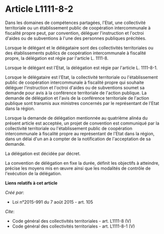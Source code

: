 # Article L1111-8-2

Dans les domaines de compétences partagées, l'Etat, une collectivité territoriale ou un établissement public de coopération
intercommunale à fiscalité propre peut, par convention, déléguer l'instruction et l'octroi d'aides ou de subventions à l'une
des personnes publiques précitées. 

Lorsque le délégant et le délégataire sont des collectivités territoriales ou des établissements publics de coopération
intercommunale à fiscalité propre, la délégation est régie par l'article L. 1111-8. 

Lorsque le délégant est l'Etat, la délégation est régie par l'article L. 1111-8-1. 

Lorsque le délégataire est l'Etat, la collectivité territoriale ou l'établissement public de coopération intercommunale à
fiscalité propre qui souhaite déléguer l'instruction et l'octroi d'aides ou de subventions soumet sa demande pour avis à la
conférence territoriale de l'action publique. La demande de délégation et l'avis de la conférence territoriale de l'action
publique sont transmis aux ministres concernés par le représentant de l'Etat dans la région. 

Lorsque la demande de délégation mentionnée au quatrième alinéa du présent article est acceptée, un projet de convention est
communiqué par la collectivité territoriale ou l'établissement public de coopération intercommunale à fiscalité propre au
représentant de l'Etat dans la région, dans un délai d'un an à compter de la notification de l'acceptation de sa demande. 

La délégation est décidée par décret. 

La convention de délégation en fixe la durée, définit les objectifs à atteindre, précise les moyens mis en œuvre ainsi que
les modalités de contrôle de l'exécution de la délégation.

**Liens relatifs à cet article**

_Créé par_:

  - Loi n°2015-991 du 7 août 2015 - art. 105

_Cite_:

  - Code général des collectivités territoriales - art. L1111-8 (V)
  - Code général des collectivités territoriales - art. L1111-8-1 (V)
